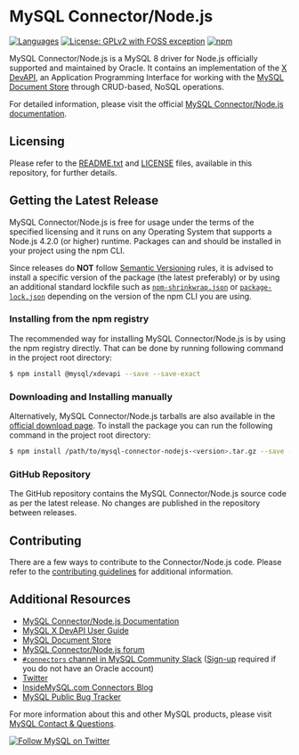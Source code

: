 # MySQL Connector/Node.js

[![Languages](https://img.shields.io/github/languages/top/mysql/mysql-connector-nodejs.svg?style=flat)](https://github.com/mysql/mysql-connector-nodejs) [![License: GPLv2 with FOSS exception](https://img.shields.io/badge/license-GPLv2_with_FOSS_exception-c30014.svg?style=flat)](https://github.com/mysql/mysql-connector-nodejs/blob/master/LICENSE) [![npm](https://img.shields.io/npm/v/@mysql/xdevapi.svg?style=flat)](https://www.npmjs.com/package/@mysql/xdevapi)

MySQL Connector/Node.js is a MySQL 8 driver for Node.js officially supported and maintained by Oracle. It contains an implementation of the [X DevAPI](https://dev.mysql.com/doc/x-devapi-userguide/en/), an Application Programming Interface for working with the [MySQL Document Store](https://dev.mysql.com/doc/refman/8.0/en/document-store.html) through CRUD-based, NoSQL operations.

For detailed information, please visit the official [MySQL Connector/Node.js documentation](https://dev.mysql.com/doc/dev/connector-nodejs/).

## Licensing

Please refer to the [README.txt](https://github.com/mysql/mysql-connector-nodejs/blob/master/README.txt) and [LICENSE](https://github.com/mysql/mysql-connector-nodejs/blob/master/LICENSE) files, available in this repository, for further details.

## Getting the Latest Release

MySQL Connector/Node.js is free for usage under the terms of the specified licensing and it runs on any Operating System that supports a Node.js 4.2.0 (or higher) runtime. Packages can and should be installed in your project using the npm CLI.

Since releases do **NOT** follow [Semantic Versioning](https://semver.org/) rules, it is advised to install a specific version of the package (the latest preferably) or by using an additional standard lockfile such as [`npm-shrinkwrap.json`](https://docs.npmjs.com/files/shrinkwrap.json.html) or [`package-lock.json`](https://docs.npmjs.com/files/package-lock.json) depending on the version of the npm CLI you are using.

### Installing from the npm registry

The recommended way for installing MySQL Connector/Node.js is by using the npm registry directly. That can be done by running following command in the project root directory:

```sh
$ npm install @mysql/xdevapi --save --save-exact
```

### Downloading and Installing manually

Alternatively, MySQL Connector/Node.js tarballs are also available in the [official download page](https://dev.mysql.com/downloads/connector/nodejs/). To install the package you can run the following command in the project root directory:

```sh
$ npm install /path/to/mysql-connector-nodejs-<version>.tar.gz --save --save-exact
```

### GitHub Repository

The GitHub repository contains the MySQL Connector/Node.js source code as per the latest release. No changes are published in the repository between releases.

## Contributing

There are a few ways to contribute to the Connector/Node.js code. Please refer to the [contributing guidelines](https://github.com/mysql/mysql-connector-nodejs/blob/master/CONTRIBUTING.md) for additional information.

## Additional Resources

* [MySQL Connector/Node.js Documentation](https://dev.mysql.com/doc/dev/connector-nodejs/)
* [MySQL X DevAPI User Guide](https://dev.mysql.com/doc/x-devapi-userguide/en/)
* [MySQL Document Store](https://dev.mysql.com/doc/refman/en/document-store.html)
* [MySQL Connector/Node.js forum](http://forums.mysql.com/list.php?44)
* [`#connectors` channel in MySQL Community Slack](https://mysqlcommunity.slack.com/messages/connectors) ([Sign-up](https://lefred.be/mysql-community-on-slack/) required if you do not have an Oracle account)
* [Twitter](https://twitter.com/mysql)
* [InsideMySQL.com Connectors Blog](https://insidemysql.com/category/mysql-development/connectors/)
* [MySQL Public Bug Tracker](https://bugs.mysql.com/)

For more information about this and other MySQL products, please visit [MySQL Contact & Questions](https://www.mysql.com/about/contact/).

[![Follow MySQL on Twitter](https://img.shields.io/twitter/follow/MySQL.svg?label=Follow%20%40MySQL&style=social)](https://twitter.com/intent/follow?screen_name=MySQL)
